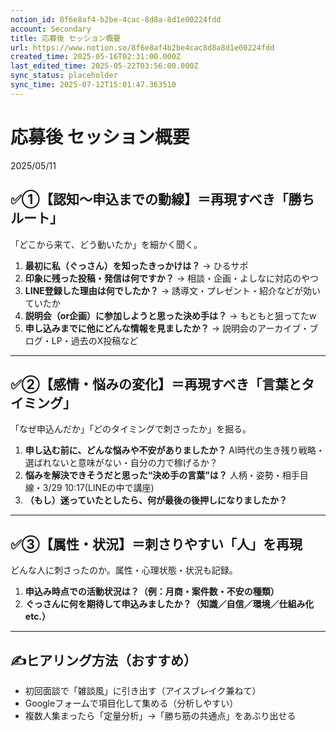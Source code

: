 ```yaml
---
notion_id: 8f6e8af4-b2be-4cac-8d8a-8d1e00224fdd
account: Secondary
title: 応募後 セッション概要
url: https://www.notion.so/8f6e8af4b2be4cac8d8a8d1e00224fdd
created_time: 2025-05-16T02:31:00.000Z
last_edited_time: 2025-05-22T03:56:00.000Z
sync_status: placeholder
sync_time: 2025-07-12T15:01:47.363510
---
```

# 応募後 セッション概要

2025/05/11 
## ✅①【認知～申込までの動線】＝再現すべき「勝ちルート」
「どこから来て、どう動いたか」を細かく聞く。
1. **最初に私（ぐっさん）を知ったきっかけは？**
  → ひるサポ
1. **印象に残った投稿・発信は何ですか？**
  → 相談・企画・よしなに対応のやつ
1. **LINE登録した理由は何でしたか？**
  → 誘導文・プレゼント・紹介などが効いていたか
1. **説明会（or企画）に参加しようと思った決め手は？**
  → もともと狙ってたw
1. **申し込みまでに他にどんな情報を見ましたか？**
  → 説明会のアーカイブ・ブログ・LP・過去のX投稿など
---
## ✅②【感情・悩みの変化】＝再現すべき「言葉とタイミング」
「なぜ申込んだか」「どのタイミングで刺さったか」を掘る。
1. **申し込む前に、どんな悩みや不安がありましたか？**
  AI時代の生き残り戦略・選ばれないと意味がない・自分の力で稼げるか？
1. **悩みを解決できそうだと思った“決め手の言葉”は？**
  人柄・姿勢・相手目線・3/29 10:17(LINEの中で講座)
1. **（もし）迷っていたとしたら、何が最後の後押しになりましたか？**
---
## ✅③【属性・状況】＝刺さりやすい「人」を再現
どんな人に刺さったのか。属性・心理状態・状況も記録。
1. **申込み時点での活動状況は？（例：月商・案件数・不安の種類）**
1. **ぐっさんに何を期待して申込みましたか？（知識／自信／環境／仕組み化 etc.）**
---
## ✍️ヒアリング方法（おすすめ）
- 初回面談で「雑談風」に引き出す（アイスブレイク兼ねて）
- Googleフォームで項目化して集める（分析しやすい）
- 複数人集まったら「定量分析」→「勝ち筋の共通点」をあぶり出せる